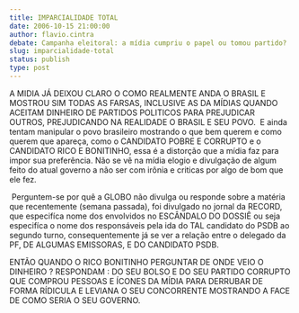```yaml
---
title: IMPARCIALIDADE TOTAL
date: 2006-10-15 21:00:00
author: flavio.cintra
debate: Campanha eleitoral: a mídia cumpriu o papel ou tomou partido?
slug: imparcialidade-total
status: publish 
type: post
---
```


A MIDIA JÁ DEIXOU CLARO O COMO REALMENTE ANDA O BRASIL E MOSTROU SIM TODAS AS FARSAS, INCLUSIVE AS DA MÍDIAS QUANDO ACEITAM DINHEIRO DE PARTIDOS POLITICOS PARA PREJUDICAR OUTROS, PREJUDICANDO NA REALIDADE O BRASIL E SEU POVO.  E ainda tentam manipular o povo brasileiro mostrando o que bem querem e como querem que apareça, como o CANDIDATO POBRE E CORRUPTO e o CANDIDATO RICO E BONITINHO, essa é a distorção que a mídia faz para impor sua preferência. Não se vê na mídia elogio e divulgação de algum feito do atual governo a não ser com irônia e criticas por algo de bom que ele fez.


 Perguntem-se por quê a GLOBO não divulga ou responde sobre a matéria que recentemente (semana passada), foi divulgado no jornal da RECORD, que especifíca nome dos envolvidos no ESCÂNDALO DO DOSSIÊ ou seja especifíca o nome dos responsáveis pela ida do TAL candidato do PSDB ao segundo turno, consequentemente já se ver a relação entre o delegado da PF, DE ALGUMAS EMISSORAS, E DO CANDIDATO PSDB.


ENTÃO QUANDO O RICO BONITINHO PERGUNTAR DE ONDE VEIO O DINHEIRO ? RESPONDAM : DO SEU BOLSO E DO SEU PARTIDO CORRUPTO QUE COMPROU PESSOAS E ÍCONES DA MÍDIA PARA DERRUBAR DE FORMA RÍDICULA E LEVIANA O SEU CONCORRENTE MOSTRANDO A FACE DE COMO SERIA O SEU GOVERNO.



